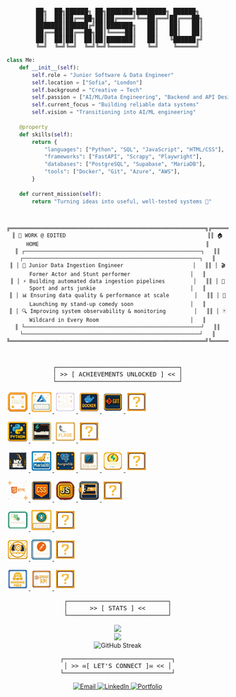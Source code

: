<div align="center">
<pre>
██╗  ██╗██████╗ ██╗███████╗████████╗ ██████╗
 ██║  ██║██╔══██╗██║██╔════╝╚══██╔══╝██╔═══██╗
 ███████║██████╔╝██║███████╗   ██║   ██║   ██║
 ██╔══██║██╔══██╗██║╚════██║   ██║   ██║   ██║
  ██║  ██║██║  ██║██║███████║   ██║   ╚██████╔╝ 
╚═╝  ╚═╝╚═╝  ╚═╝╚═╝╚══════╝   ╚═╝    ╚═════╝
</pre>
</div>

```python
class Me:
    def __init__(self):
        self.role = "Junior Software & Data Engineer"
        self.location = ["Sofia", "London"]
        self.background = "Creative → Tech"
        self.passion = ["AI/ML/Data Engineering", "Backend and API Design", "DevOps"]
        self.current_focus = "Building reliable data systems"
        self.vision = "Transitioning into AI/ML engineering"
        
    @property
    def skills(self):
        return {
            "languages": ["Python", "SQL", "JavaScript", "HTML/CSS"],
            "frameworks": ["FastAPI", "Scrapy", "Playwright"],
            "databases": ["PostgreSQL", "Supabase", "MariaDB"],
            "tools": ["Docker", "Git", "Azure", "AWS"],
        }
        
    def current_mission(self):
        return "Turning ideas into useful, well-tested systems 🎯"
```

<div align="center">
<pre>
    
  ```ascii
╔══════════════════════════════════════════════════════════════╗╔══════════════════════════════════════════════════════════════╗
║ 🏢 WORK @ EDITED                                             ║║ 🏠 HOME                                                     ║
║ ┌────────────────────────────────────────────────────────┐   ║║ ┌────────────────────────────────────────────────────────┐   ║
║ │ 🚀 Junior Data Ingestion Engineer                      │   ║║ │ 🎬 Former Actor and Stunt performer                   │   ║
║ │ ⚡ Building automated data ingestion pipelines         │   ║║ │ 🤸 Sport and arts junkie                              │   ║
║ │ 📊 Ensuring data quality & performance at scale        │   ║║ │ 🎤 Launching my stand-up comedy soon                  │   ║
║ │ 🔍 Improving system observability & monitoring         │   ║║ │ 🃏 Wildcard in Every Room                             │   ║
║ └────────────────────────────────────────────────────────┘   ║║ └────────────────────────────────────────────────────────┘   ║
╚══════════════════════════════════════════════════════════════╝╚══════════════════════════════════════════════════════════════╝

  ```
</pre>
</div>

<div align="center">
<pre>
┌─────────────────────────────────┐
│ >> [ ACHIEVEMENTS UNLOCKED ] << │
└─────────────────────────────────┘
</pre>
</div>
 

<p align="left">
  <a href="https://aws.amazon.com/" target="_blank">
    <img src="icons/generated_image_AWS.png" alt="AWS" width="50" height="50"/>
  </a>
  <a href="https://azure.microsoft.com/" target="_blank">
    <img src="icons/generated_image_Azure.png" alt="Azure" width="50" height="50"/>
  </a>
  <a href="https://www.heroku.com/" target="_blank">
    <img src="icons/generated_image_Heroku.png" alt="Heroku" width="50" height="50"/>
  </a>
  <a href="https://www.docker.com/" target="_blank">
    <img src="icons/generated_image_Docker.png" alt="Docker" width="50" height="50"/>
  </a>
  <a href="https://git-scm.com/" target="_blank">
    <img src="icons/generated_image_Git.png" alt="Git" width="50" height="50"/>
  </a>
  <img src="icons/generated_image_empty.png" alt="empty" width="50" height="50"/>
</p>

<p align="left">
  <a href="https://www.python.org/" target="_blank">
    <img src="icons/generated_image_Python.png" alt="Python" width="50" height="50"/>
  </a>
  <a href="https://fastapi.tiangolo.com/" target="_blank">
    <img src="icons/generated_image_FastAPI.png" alt="FastAPI" width="50" height="50"/>
  </a>
  <a href="https://flask.palletsprojects.com/" target="_blank">
    <img src="icons/generated_image_Flask.png" alt="Flask" width="50" height="50"/>
  </a>
  <img src="icons/generated_image_empty.png" alt="empty" width="50" height="50"/>
</p>

<p align="left">
  <a href="https://www.mysql.com/" target="_blank">
    <img src="icons/generated_image_MySQL.png" alt="MySQL" width="50" height="50"/>
  </a>
  <a href="https://mariadb.org/" target="_blank">
    <img src="icons/generated_image_MariaDB.png" alt="MariaDB" width="50" height="50"/>
  </a>
  <a href="https://www.postgresql.org/" target="_blank">
    <img src="icons/generated_image_PostgreSQL.png" alt="PostgreSQL" width="50" height="50"/>
  </a>
  <a href="https://www.sqlite.org/" target="_blank">
    <img src="icons/generated_image_SQLite.png" alt="SQLite" width="50" height="50"/>
  </a>
  <a href="https://supabase.com/" target="_blank">
    <img src="icons/generated_image_Supabase.png" alt="Supabase" width="50" height="50"/>
  </a>
  <img src="icons/generated_image_empty.png" alt="empty" width="50" height="50"/>
</p>

<p align="left">
  <a href="https://developer.mozilla.org/en-US/docs/Web/HTML" target="_blank">
    <img src="icons/generated_image_HTML_2.png" alt="HTML" width="50" height="50"/>
  </a>
  <a href="https://developer.mozilla.org/en-US/docs/Web/CSS" target="_blank">
    <img src="icons/generated_image_CSS.png" alt="CSS" width="50" height="50"/>
  </a>
  <a href="https://developer.mozilla.org/en-US/docs/Web/JavaScript" target="_blank">
    <img src="icons/generated_image_JavaScript.png" alt="JavaScript" width="50" height="50"/>
  </a>
  <a href="https://www.json.org/json-en.html" target="_blank">
    <img src="icons/generated_image_JSON.png" alt="JSON" width="50" height="50"/>
  </a>
  <img src="icons/generated_image_empty.png" alt="empty" width="50" height="50"/>
</p>

<p align="left">
  <a href="https://playwright.dev/" target="_blank">
    <img src="icons/generated_image_Playwright_2.png" alt="Playwright" width="50" height="50"/>
  </a>
  <a href="https://scrapy.org/" target="_blank">
    <img src="icons/generated_image_Scrapy.png" alt="Scrapy" width="50" height="50"/>
  </a>
  <img src="icons/generated_image_empty.png" alt="empty" width="50" height="50"/>
</p>

<p align="left">
  <a href="https://grafana.com/" target="_blank">
    <img src="icons/generated_image_Grafana.png" alt="Grafana" width="50" height="50"/>
  </a>
  <a href="https://www.postman.com/" target="_blank">
    <img src="icons/generated_image_Postman.png" alt="Postman" width="50" height="50"/>
  </a>
  <img src="icons/generated_image_empty.png" alt="empty" width="50" height="50"/>
</p>

<p align="left">
  <a href="https://huggingface.co/" target="_blank">
    <img src="icons/generated_image_Hugging_Face.png" alt="HuggingFace" width="50" height="50"/>
  </a>
  <a href="https://platform.openai.com/docs/" target="_blank">
    <img src="icons/generated_image_OpenAI_API.png" alt="OpenAIAPI" width="50" height="50"/>
  </a>
  <img src="icons/generated_image_empty.png" alt="empty" width="50" height="50"/>
</p>






 
<div align="center">
<pre>
┌───────────────────────────┐
│      >> [ STATS ] <<      │
└───────────────────────────┘
</pre>
</div>

<div align="center">
<img height="180em" src="https://github-readme-stats.vercel.app/api/top-langs/?username=hristokbonev&layout=compact&langs_count=8&theme=dark"/>
</div>

<div align="center">
<img height="180em" src="https://github-readme-stats.vercel.app/api?username=hristokbonev&show_icons=true&theme=dark&hide_border=true&cache_seconds=86400"/>
</div>

<div align="center">
  <img src="https://github-readme-streak-stats.herokuapp.com/?user=hristokbonev&theme=dark" alt="GitHub Streak" />
</div>

<div align="center">
<pre>
┌─────────────────────────────┐
│ >> ✉[ LET'S CONNECT ]✉ << │
└─────────────────────────────┘
</pre>
</div>

<div align="center">

  <a href="mailto:chkbonev@gmail.com">
    <img src="https://static.wikia.nocookie.net/logopedia/images/6/6b/OE1999.svg/revision/latest?cb=20231224163913" width="80" alt="Email" />
  </a>
  <a href="https://linkedin.com/in/hristo-bonev">
    <img src="https://img.icons8.com/?size=512&id=Ug9MzXaG6ULZ&format=png" width="80" alt="LinkedIn" />
  </a>
  <a href="https://www.hristobonev.com">
    <img src="https://upload.wikimedia.org/wikipedia/commons/0/0b/Windows_95_FOLDER.png" width="80" alt="Portfolio" />
  </a>

</div>


</div>


